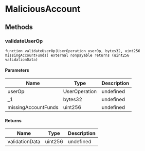 # MaliciousAccount









## Methods

### validateUserOp

```solidity
function validateUserOp(UserOperation userOp, bytes32, uint256 missingAccountFunds) external nonpayable returns (uint256 validationData)
```





#### Parameters

| Name | Type | Description |
|---|---|---|
| userOp | UserOperation | undefined |
| _1 | bytes32 | undefined |
| missingAccountFunds | uint256 | undefined |

#### Returns

| Name | Type | Description |
|---|---|---|
| validationData | uint256 | undefined |




